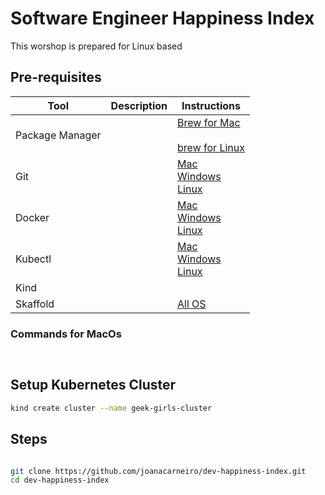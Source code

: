 # Software Engineer Happiness Index

This worshop is prepared for Linux based 

## Pre-requisites

| Tool            | Description | Instructions |
| --------------- | ----------- | ------------ |
| Package Manager |             | [Brew for Mac](https://brew.sh) </br> []() </br> [brew for Linux](https://brew.sh) 
| Git      |             | [Mac](https://git-scm.com/downloads/mac) </br> [Windows](https://git-scm.com/downloads/win) </br> [Linux](https://git-scm.com/downloads/linux) |
| Docker   |             | [Mac](https://docs.docker.com/desktop/setup/install/mac-install/) </br> [Windows](https://docs.docker.com/desktop/setup/install/windows-install/) </br> [Linux](https://docs.docker.com/desktop/setup/install/linux/) |
| Kubectl  |             | [Mac](https://kubernetes.io/docs/tasks/tools/install-kubectl-macos/) </br> [Windows](https://kubernetes.io/docs/tasks/tools/install-kubectl-windows/) </br> [Linux](https://kubernetes.io/docs/tasks/tools/install-kubectl-linux/)
| Kind     |             | 
| Skaffold |             | [All OS](https://skaffold.dev/docs/install/#standalone-binary) | 

### Commands for MacOs

```bash



```


## Setup Kubernetes Cluster

```bash
kind create cluster --name geek-girls-cluster
```

## Steps


```bash

git clone https://github.com/joanacarneiro/dev-happiness-index.git
cd dev-happiness-index

```
